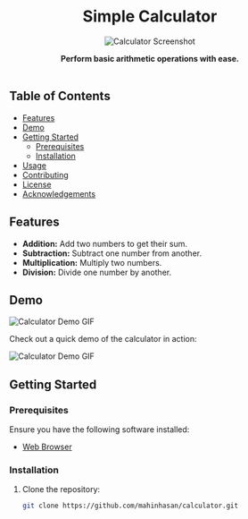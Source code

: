 <h1 align="center">Simple Calculator</h1>

<p align="center">
  <img src="calculator-screenshot.png" alt="Calculator Screenshot">
</p>

<div align="center">
  <strong>Perform basic arithmetic operations with ease.</strong>
</div>

<br>

## Table of Contents

- [Features](#features)
- [Demo](#demo)
- [Getting Started](#getting-started)
  - [Prerequisites](#prerequisites)
  - [Installation](#installation)
- [Usage](#usage)
- [Contributing](#contributing)
- [License](#license)
- [Acknowledgements](#acknowledgements)

## Features

- **Addition:** Add two numbers to get their sum.
- **Subtraction:** Subtract one number from another.
- **Multiplication:** Multiply two numbers.
- **Division:** Divide one number by another.

## Demo

![Calculator Demo GIF](calculator-demo.gif)

Check out a quick demo of the calculator in action:

![Calculator Demo GIF](https://media.giphy.com/media/your-demo-gif-link-here.gif)

## Getting Started

### Prerequisites

Ensure you have the following software installed:

- [Web Browser](https://www.google.com/chrome/)

### Installation

1. Clone the repository:

   ```sh
   git clone https://github.com/mahinhasan/calculator.git
